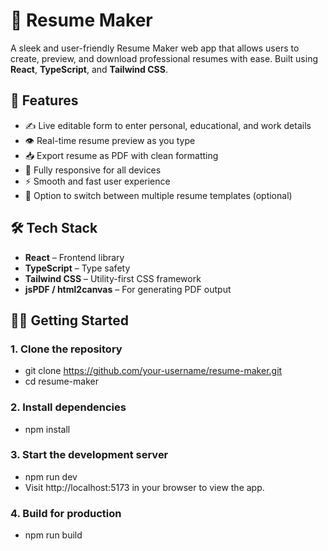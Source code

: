 # 📄 Resume Maker

A sleek and user-friendly Resume Maker web app that allows users to create, preview, and download professional resumes with ease. Built using **React**, **TypeScript**, and **Tailwind CSS**.

## 🚀 Features

- ✍️ Live editable form to enter personal, educational, and work details
- 👁️ Real-time resume preview as you type
- 📥 Export resume as PDF with clean formatting
- 📱 Fully responsive for all devices
- ⚡ Smooth and fast user experience
- 🎨 Option to switch between multiple resume templates (optional)

## 🛠️ Tech Stack

- **React** – Frontend library
- **TypeScript** – Type safety
- **Tailwind CSS** – Utility-first CSS framework
- **jsPDF / html2canvas** – For generating PDF output

## 🧑‍💻 Getting Started

### 1. Clone the repository

- git clone https://github.com/your-username/resume-maker.git
- cd resume-maker

### 2. Install dependencies
- npm install

### 3. Start the development server
- npm run dev
- Visit http://localhost:5173 in your browser to view the app.

### 4. Build for production
- npm run build

